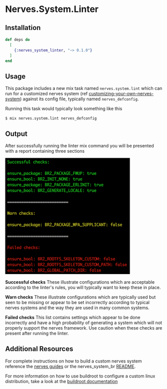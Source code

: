 # Nerves.System.Linter

## Installation

```elixir
def deps do
  [
    {:nerves_system_linter, "~> 0.1.0"}
  ]
end
```

## Usage

This package includes a new mix task named `nerves.system.lint` which can run for a customized nerves system (ref [customizing-your-own-nerves-system](https://hexdocs.pm/nerves/systems.html#customizing-your-own-nerves-system)) against its config file, typically named `nerves_defconfig`.  

Running this task would typically look something like this
```
$ mix nerves.system.lint nerves_defconfig
```

## Output

After successfully running the linter mix command you will be presented with a report containing three sections

![alt Sample Colorized Output](docs/images/linter_demo.png "Colorized output with red, yellow and blue indicators")

**Successful checks**
These illustrate configurations which are acceptable according to the linter's rules, you will typically want to keep these in place.

**Warn checks**
These illustrate configurations which are typically used but seen to be missing or appear to be set incorrectly according to typical nerves systems and the way they are used in many common systems.

**Failed checks**
This list contains settings which appear to be done incorrectly and have a high probability of generating a system which will not properly support the nerves framework.  Use caution when these checks are present after running the linter.

## Additional Resources

For complete instructions on how to build a custom nerves system reference the [nerves guides](https://hexdocs.pm/nerves/systems.html#customizing-your-own-nerves-system) or the nerves_system_br [README](https://github.com/nerves-project/nerves_system_br/blob/master/README.md).

For more information on how to use buildroot to configure a custom linux distribution, take a look at the [buildroot documentation](https://buildroot.org/docs.html)
